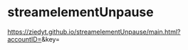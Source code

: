 # streamelementUnpause

https://ziedyt.github.io/streamelementUnpause/main.html?accountID=<StreamelemtsAccountID>&key=<StreamelementsJWT>

